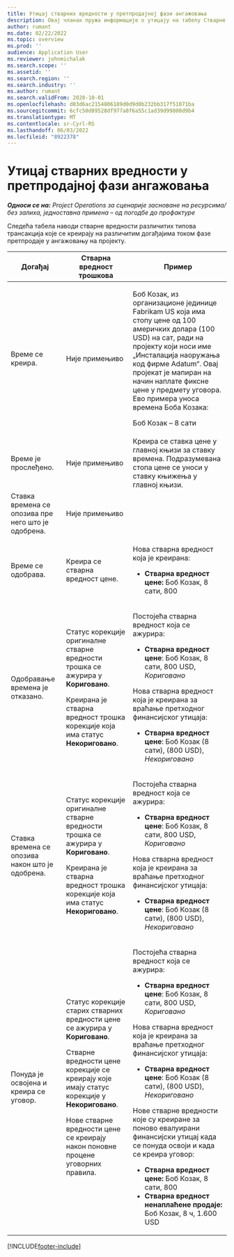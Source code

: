 ```yaml
---
title: Утицај стварних вредности у претпродајној фази ангажовања
description: Овај чланак пружа информације о утицају на табелу Стварне вредности на различите догађаје док је ангажовање у фази претпродаје у услузи Microsoft Dynamics 365 Project Operations.
author: rumant
ms.date: 02/22/2022
ms.topic: overview
ms.prod: ''
audience: Application User
ms.reviewer: johnmichalak
ms.search.scope: ''
ms.assetid: ''
ms.search.region: ''
ms.search.industry: ''
ms.author: rumant
ms.search.validFrom: 2020-10-01
ms.openlocfilehash: d03d6ac2154806189d0d9d0b232bb317f51071ba
ms.sourcegitcommit: 6cfc50d89528df977a8f6a55c1ad39d99800d9b4
ms.translationtype: MT
ms.contentlocale: sr-Cyrl-RS
ms.lasthandoff: 06/03/2022
ms.locfileid: "8922378"
---
```

# <a name="actuals-impact-during-the-pre-sales-stage-of-an-engagement"></a>Утицај стварних вредности у претпродајној фази ангажовања

_**Односи се на:** Project Operations за сценарије засноване на ресурсима/без залиха, једноставна примена – од погодбе до профактуре_

Следећа табела наводи стварне вредности различитих типова трансакција које се креирају на различитим догађајима током фазе претпродаје у ангажовању на пројекту.

| Догађај | Стварна вредност трошкова | Пример |
|---|---|---|
| Време се креира. | Није примењиво | <p>Боб Козак, из организационе јединице Fabrikam US која има стопу цене од 100 америчких долара (100 USD) на сат, ради на пројекту који носи име „Инсталација наоружања код фирме Adatum“. Овај пројекат је мапиран на начин наплате фиксне цене у предмету уговора. Ево примера уноса времена Боба Козака:</p><p>Боб Козак – 8 сати</p> |
| Време је прослеђено. | Није примењиво | Креира се ставка цене у главној књизи за ставку времена. Подразумевана стопа цене се уноси у ставку књижења у главној књизи. |
| Ставка времена се опозива пре него што је одобрена. | Није примењиво | |
| Време се одобрава. | Креира се стварна вредност цене. | <p>Нова стварна вредност која је креирана:</p><ul><li>**Стварна вредност цене:** Боб Козак, 8 сати, 800</li></ul> |
| Одобравање времена је отказано. | <p>Статус корекције оригиналне стварне вредности трошка се ажурира у **Кориговано**.</p><p>Креирана је стварна вредност трошка корекције која има статус **Некориговано**.</p> | <p>Постојећа стварна вредност која се ажурира:</p><ul><li>**Стварна вредност цене**: Боб Козак, 8 сати, 800 USD, *Кориговано*</li></ul><p>Нова стварна вредност која је креирана за враћање претходног финансијског утицаја:</p><ul><li>**Стварна вредност цене**: Боб Козак (8 сати), (800 USD), *Некориговано*</li></ul> |
| Ставка времена се опозива након што је одобрена. | <p>Статус корекције оригиналне стварне вредности трошка се ажурира у **Кориговано**.</p><p>Креирана је стварна вредност трошка корекције која има статус **Некориговано**.</p> | <p>Постојећа стварна вредност која се ажурира:</p><ul><li>**Стварна вредност цене**: Боб Козак, 8 сати, 800 USD, *Кориговано*</li></ul><p>Нова стварна вредност која је креирана за враћање претходног финансијског утицаја:</p><ul><li>**Стварна вредност цене**: Боб Козак (8 сати), (800 USD), *Некориговано*</li></ul> |
| Понуда је освојена и креира се уговор. | <p>Статус корекције старих стварних вредности цене се ажурира у **Кориговано**.</p><p>Стварне вредности цене корекције се креирају које имају статус корекције у **Некориговано**.</p><p>Нове стварне вредности цене се креирају након поновне процене уговорних правила.</p> | <p>Постојећа стварна вредност која се ажурира:</p><ul><li>**Стварна вредност цене**: Боб Козак, 8 сати, 800 USD, *Кориговано*</li></ul><p>Нова стварна вредност која је креирана за враћање претходног финансијског утицаја:</p><ul><li>**Стварна вредност цене**: Боб Козак (8 сати), (800 USD), *Некориговано*</li></ul><p>Нове стварне вредности које су креиране за поново евалуирани финансијски утицај када се понуда освоји и када се креира уговор:</p><ul><li>**Стварна вредност цене:** Боб Козак, 8 сати, 800</li><li>**Стварна вредност ненаплаћене продаје:** Боб Козак, 8 ч, 1.600 USD</li></ul> |

[!INCLUDE[footer-include](../includes/footer-banner.md)]
